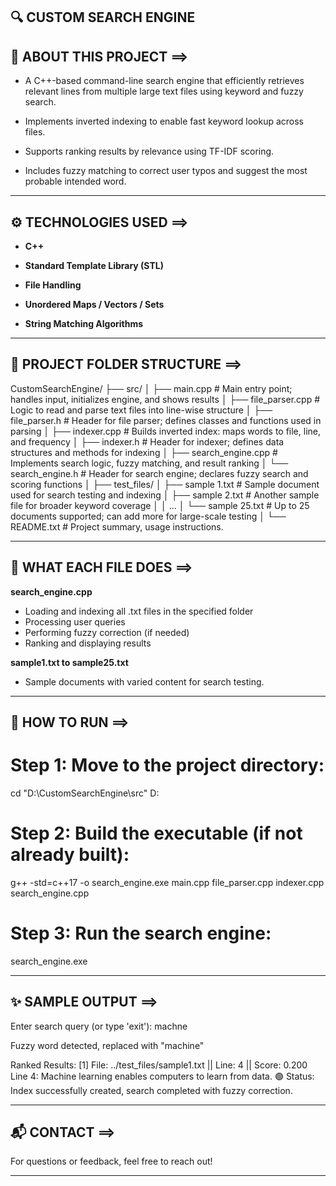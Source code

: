 ## 🔍 CUSTOM SEARCH ENGINE

## 🧠 ABOUT THIS PROJECT ==>

- A C++-based command-line search engine that efficiently retrieves relevant lines from multiple large text files using keyword and fuzzy search.

- Implements inverted indexing to enable fast keyword lookup across files.

- Supports ranking results by relevance using TF-IDF scoring.

- Includes fuzzy matching to correct user typos and suggest the most probable intended word.

---

## ⚙ TECHNOLOGIES USED ==>

- **C++**

- **Standard Template Library (STL)**

- **File Handling**

- **Unordered Maps / Vectors / Sets**

- **String Matching Algorithms**

---

## 📁 PROJECT FOLDER STRUCTURE ==>

CustomSearchEngine/
├── src/
│   ├── main.cpp              # Main entry point; handles input, initializes engine, and shows results
│   ├── file_parser.cpp       # Logic to read and parse text files into line-wise structure
│   ├── file_parser.h         # Header for file parser; defines classes and functions used in parsing
│   ├── indexer.cpp           # Builds inverted index: maps words to file, line, and frequency
│   ├── indexer.h             # Header for indexer; defines data structures and methods for indexing
│   ├── search_engine.cpp     # Implements search logic, fuzzy matching, and result ranking
│   └── search_engine.h       # Header for search engine; declares fuzzy search and scoring functions
│
├── test_files/
│   ├── sample  1.txt         # Sample document used for search testing and indexing
│   ├── sample  2.txt         # Another sample file for broader keyword coverage
│   │   ...
│   └── sample 25.txt         # Up to 25 documents supported; can add more for large-scale testing
│
└── README.txt                # Project summary, usage instructions.

---

## 📝 WHAT EACH FILE DOES ==>

**search_engine.cpp**
- Loading and indexing all .txt files in the specified folder
- Processing user queries
- Performing fuzzy correction (if needed)
- Ranking and displaying results

**sample1.txt to sample25.txt**
- Sample documents with varied content for search testing.

---

## 🚀 HOW TO RUN ==>

# Step 1: Move to the project directory:
cd "D:\CustomSearchEngine\src"
D:

# Step 2: Build the executable (if not already built):
g++ -std=c++17 -o search_engine.exe main.cpp file_parser.cpp indexer.cpp search_engine.cpp

# Step 3: Run the search engine:
search_engine.exe

---

## ✨ SAMPLE OUTPUT ==>

Enter search query (or type 'exit'): machne

Fuzzy word detected, replaced with "machine"

Ranked Results:
[1] File: ../test_files/sample1.txt    ||    Line: 4    ||    Score: 0.200
Line 4: Machine learning enables computers to learn from data.
🟢 Status: Index successfully created, search completed with fuzzy correction.

---

## 📬 CONTACT ==>

For questions or feedback, feel free to reach out!

---